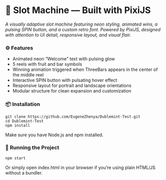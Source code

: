 # 🎰 Slot Machine — Built with PixiJS
_A visually adaptive slot machine featuring neon styling, animated wins, a pulsing SPIN button, and a custom retro font. Powered by PixiJS, designed with attention to UI detail, responsive layout, and visual flair._

### ⚙️ Features
- Animated neon “Welcome” text with pulsing glow
- 5 reels with fruit and bar symbols
- Winning animation triggered when ThreeBars appears in the center of the middle reel
- Interactive SPIN button with pulsating hover effect
- Responsive layout for portrait and landscape orientations
- Modular structure for clean expansion and customization

### 📦 Installation
```
git clone https://github.com/EugeneZhenya/Dublemint-Test.git
cd Dublemint-Test
npm install
```

Make sure you have Node.js and npm installed.


### 🚀 Running the Project
```
npm start
```

Or simply open index.html in your browser if you’re using plain HTML/JS without a bundler.
